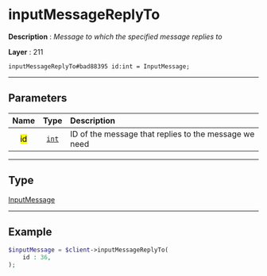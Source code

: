 # inputMessageReplyTo

**Description** : *Message to which the specified message replies to*

**Layer** : 211

```tl
inputMessageReplyTo#bad88395 id:int = InputMessage;
```

---

## Parameters

| Name | Type | Description |
| :---: | :---: | :--- |
| <mark>id</mark> | [`int`](type/int) | ID of the message that replies to the message we need |

---

## Type

[InputMessage](type/InputMessage)

---

## Example

```php
$inputMessage = $client->inputMessageReplyTo(
	id : 36,
);
```